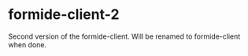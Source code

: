 # formide-client-2
Second version of the formide-client. Will be renamed to formide-client when done.
